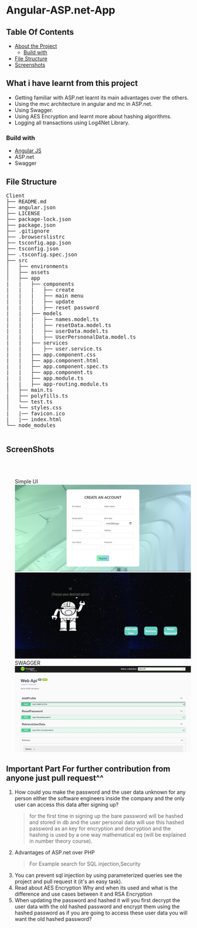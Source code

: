 # Angular-ASP.net-App

<h2>Table Of Contents</h2>
<ul>
  <li><a href="#about">About the Project</a>
    <ul><li><a href="#build">Build with</a></li></ul>
  </li>
    <li><a href="#structure">File Structure</a></li>
  <li><a href="#screenshots">Screenshots</a> </li>
  
  
</ul>
<h2>What i have learnt from this project</h2>
<ul>
<li>
Getting familiar with ASP.net learnt its main advantages over the others. 
</li>
<li>
Using the mvc architecture in angular and mc in ASP.net.
</li>
<li>
Using Swagger.
</li>
<li>
Using AES Encryption and learnt more about hashing algorithms.
</li>
<li>
Logging all transactions using Log4Net Library.
</li>
</ul>

<h3 href="#build">Build with</h3>
<ul>
   <li><a href="https://angular.io/">Angular JS</a></li>
    <li>ASP.net</li>
    <li>Swagger</li>
 






</ul>

<h2 href="#structure">File Structure</h2>
 <div> 
  <pre>
Client
├── README.md
├── angular.json
├── LICENSE
├── package-lock.json
├── package.json
├── .gitignore
├── .browserslistrc
├── tsconfig.app.json
├── tsconfig.json  
├── .tsconfig.spec.json
├── src
│   ├── environments
│   ├── assets
│   ├── app
|   |   ├── components
|   |   |   ├── create
|   |   |   ├── main menu
|   |   |   ├── update
|   |   |   ├── reset password
|   |   ├── models	
|   |   |   ├── names.model.ts
|   |   |   ├── resetData.model.ts
|   |   |   ├── userData.model.ts
|   |   |   ├── UserPersnonalData.model.ts
|   |   ├── services	
|   |   |   ├── user.service.ts
|   |   ├── app.component.css	
|   |   ├── app.component.html	
|   |   ├── app.component.spec.ts	
|   |   ├── app.component.ts	
|   |   ├── app.module.ts	
|   |   ├── app-routing.module.ts	
│   ├── main.ts
|   ├── polyfills.ts
│   └── test.ts
│   └── styles.css
|   |── favicon.ico	
|   |── index.html	
└── node_modules	
  </pre>
</div>

<h2 href="#screenshots">ScreenShots</h2>
<br>
<br>
<ol>
Simple UI
<img src="/ScreenShots/2.JPG">
<img src="/ScreenShots/3.JPG">
SWAGGER
<img src="/ScreenShots/1.JPG">

</ol>
<h2>Important Part For further contribution from anyone just pull request^^</h2>
<ol>
<li>
How could you make the password and the user data unknown for any person either the software engineers inside the company and the only user can access this data after signing up?
<blockquote>
for the first time in signing up the bare password will be hashed and stored in db and the user personal data will use this hashed password as an key for encryption and decryption and the hashing is used by a one way mathematical eq (will be explained in number theory course).
</blockquote>
</li>
<li>Advantages of ASP.net over PHP
<blockquote>
For Example search for SQL injection,Security
</blockquote>
</li>
<li>
You can prevent sql injection by using parameterized queries see the project and pull request it (it's an easy task).
</li>
<li>Read about AES Encryption Why and when its used and what is the difference and use cases between it and RSA Encryption</li>
<li>When updating the password  and hashed it will you first decrypt the user data with the old hashed password and encrypt them using the hashed password as if you are going to access these user data you will want the old hashed password? </li>

</ol>

